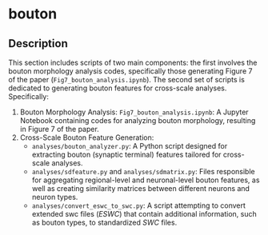 # bouton
## Description
This section includes scripts of two main components: the first involves the bouton morphology analysis codes, specifically those generating Figure 7 of the paper (`Fig7_bouton_analysis.ipynb`). The second set of scripts is dedicated to generating bouton features for cross-scale analyses. Specifically:

1. Bouton Morphology Analysis: `Fig7_bouton_analysis.ipynb`: A Jupyter Notebook containing codes for analyzing bouton morphology, resulting in Figure 7 of the paper. 
2. Cross-Scale Bouton Feature Generation: 
    - `analyses/bouton_analyzer.py`: A Python script designed for extracting bouton (synaptic terminal) features tailored for cross-scale analyses. 
    - `analyses/sdfeature.py` and `analyses/sdmatrix.py`: Files responsible for aggregating regional-level and neuronal-level bouton features, as well as creating similarity matrices between different neurons and neuron types. 
    - `analyses/convert_eswc_to_swc.py`: A script attempting to convert extended swc files (*ESWC*) that contain additional information, such as bouton types, to standardized *SWC* files.
